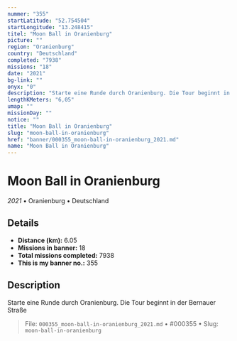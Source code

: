 ```yaml
---
nummer: "355"
startLatitude: "52.754504"
startLongitude: "13.248415"
titel: "Moon Ball in Oranienburg"
picture: ""
region: "Oranienburg"
country: "Deutschland"
completed: "7938"
missions: "18"
date: "2021"
bg-link: ""
onyx: "0"
description: "Starte eine Runde durch Oranienburg. Die Tour beginnt in der Bernauer Straße"
lengthKMeters: "6,05"
umap: ""
missionDay: ""
notice: ""
title: "Moon Ball in Oranienburg"
slug: "moon-ball-in-oranienburg"
href: "banner/000355_moon-ball-in-oranienburg_2021.md"
name: "Moon Ball in Oranienburg"
---
```

# Moon Ball in Oranienburg

*2021* • Oranienburg • Deutschland





## Details
- **Distance (km):** 6.05
- **Missions in banner:** 18
- **Total missions completed:** 7938
- **This is my banner no.:** 355



## Description
Starte eine Runde durch Oranienburg. Die Tour beginnt in der Bernauer Straße




> File: `000355_moon-ball-in-oranienburg_2021.md`
> • #000355
> • Slug: `moon-ball-in-oranienburg`
